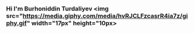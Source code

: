 ### Hi I'm Burhoniddin Turdaliyev <img src="https://media.giphy.com/media/hvRJCLFzcasrR4ia7z/giphy.gif" width="17px" height="10px>
